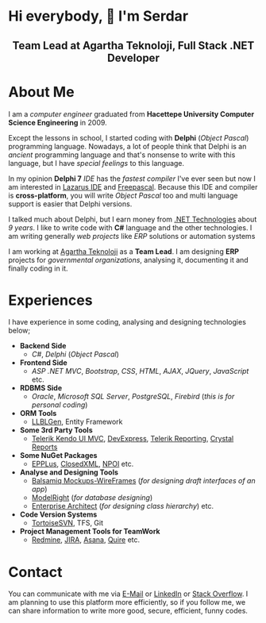 # Hi everybody, 👋 I'm Serdar

<h2 align="center">Team Lead at Agartha Teknoloji, Full Stack .NET Developer</h2>

# About Me

I am a *computer engineer* graduated from **Hacettepe University Computer Science Engineering** in 2009.

Except the lessons in school, I started coding with **Delphi** (*Object Pascal*) programming language. Nowadays, a lot of people think that Delphi is an *ancient* programming language and that's nonsense to write with this language, but I have *special feelings* to this language.

In my opinion **Delphi 7** *IDE* has the *fastest compiler* I've ever seen but now I am interested in [Lazarus IDE](https://www.lazarus-ide.org/) and [Freepascal](https://www.freepascal.org/). Because this IDE and compiler is **cross-platform**, you will write *Object Pascal* too and multi language support is easier that Delphi versions.

I talked much about Delphi, but I earn money from [.NET Technologies](https://dotnet.microsoft.com/) about *9 years*. I like to write code with **C#** language and the other technologies. I am writing generally *web projects* like *ERP* solutions or automation systems

I am working at [Agartha Teknoloji](https://www.agarthateknoloji.com.tr/) as a **Team Lead**. I am designing **ERP** projects for *governmental organizations*, analysing it, documenting it and finally coding in it.

# Experiences

I have experience in some coding, analysing and designing technologies below;

 - **Backend Side**
    + *C#*, *Delphi* (*Object Pascal*)
 - **Frontend Side**
    + *ASP .NET MVC*, *Bootstrap*, *CSS*, *HTML*, *AJAX*, *JQuery*, *JavaScript* etc.
 - **RDBMS Side**
    + *Oracle*, *Microsoft SQL Server*, *PostgreSQL*, *Firebird* (*this is for personal coding*)
 - **ORM Tools**
    + [LLBLGen](https://www.llblgen.com/), Entity Framework
 - **Some 3rd Party Tools**
    + [Telerik Kendo UI MVC](https://demos.telerik.com/aspnet-mvc/), [DevExpress](https://www.devexpress.com/), [Telerik Reporting](https://www.telerik.com/products/reporting.aspx), [Crystal Reports](https://www.crystalreports.com/)
 - **Some NuGet Packages**
    + [EPPLus](https://epplussoftware.com/), [ClosedXML](https://github.com/ClosedXML/ClosedXML), [NPOI](https://www.nuget.org/packages/NPOI/) etc.
 - **Analyse and Designing Tools**
    + [Balsamiq Mockups-WireFrames](https://balsamiq.com/wireframes/) (*for designing draft interfaces of an app*)
    + [ModelRight](https://modelright.com/) (*for database designing*)
    + [Enterprise Architect](https://sparxsystems.com/products/ea/index.html) (*for designing class hierarchy*) etc.
 - **Code Version Systems**
    + [TortoiseSVN](https://tortoisesvn.net/), TFS, Git
 - **Project Management Tools for TeamWork**
    + [Redmine](https://www.redmine.org/), [JIRA](https://www.atlassian.com/software/jira), [Asana](https://app.asana.com/), [Quire](https://quire.io/) etc.
	
# Contact

You can communicate with me via [E-Mail](mailto:serdargul@outlook.com) or [LinkedIn](https://www.linkedin.com/in/serdar-g%C3%BCl-ba5352126/) or [Stack Overflow](https://stackoverflow.com/users/17190208/serdar-gul). I am planning to use this platform more efficiently, so if you follow me, we can share information to write more good, secure, efficient, funny codes.
